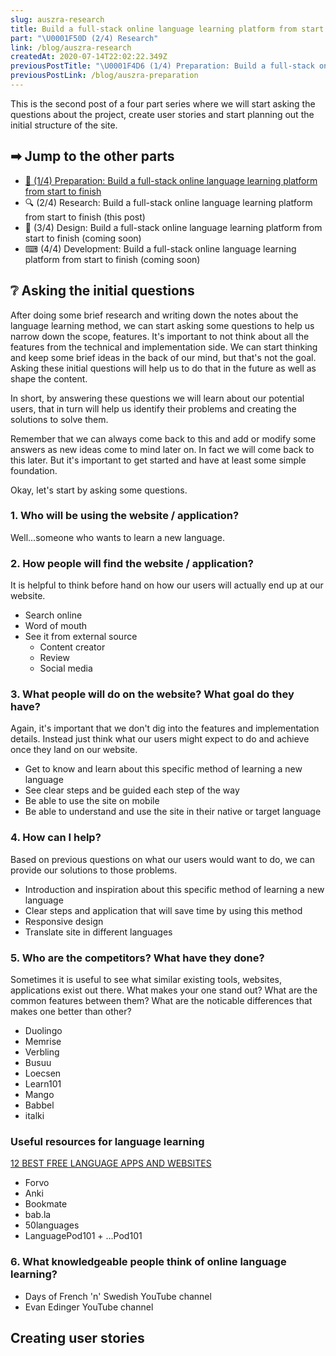 ```yaml
---
slug: auszra-research
title: Build a full-stack online language learning platform from start to finish
part: "\U0001F50D (2/4) Research"
link: /blog/auszra-research
createdAt: 2020-07-14T22:02:22.349Z
previousPostTitle: "\U0001F4D6 (1/4) Preparation: Build a full-stack online language learning platform from start to finish"
previousPostLink: /blog/auszra-preparation
---
```

This is the second post of a four part series where we will start asking the questions about the project, create user stories and start planning out the initial structure of the site.

## ➡ Jump to the other parts

* [📖 (1/4) Preparation: Build a full-stack online language learning platform from start to finish](/blog/auszra-preparation/)
* <span class="current-post">🔍 (2/4) Research: Build a full-stack online language learning platform from start to finish (this post)</span>
* <span class="coming-soon-post">🎨 (3/4) Design: Build a full-stack online language learning platform from start to finish (coming soon)</span>
* <span class="coming-soon-post">⌨ (4/4) Development: Build a full-stack online language learning platform from start to finish (coming soon)</span>

## ❔ Asking the initial questions

After doing some brief research and writing down the notes about the language learning method, we can start asking some questions to help us narrow down the scope, features. It's important to not think about all the features from the technical and implementation side. We can start thinking and keep some brief ideas in the back of our mind, but that's not the goal. Asking these initial questions will help us to do that in the future as well as shape the content.

In short, by answering these questions we will learn about our potential users, that in turn will help us identify their problems and creating the solutions to solve them.

Remember that we can always come back to this and add or modify some answers as new ideas come to mind later on. In fact we will come back to this later. But it's important to get started and have at least some simple foundation.

Okay, let's start by asking some questions.

### 1. Who will be using the website / application?

Well...someone who wants to learn a new language.

### 2. How people will find the website / application?

It is helpful to think before hand on how our users will actually end up at our website.

* Search online
* Word of mouth
* See it from external source
  * Content creator
  * Review
  * Social media

### 3. What people will do on the website? What goal do they have?

Again, it's important that we don't dig into the features and implementation details. Instead just think what our users might expect to do and achieve once they land on our website.

* Get to know and learn about this specific method of learning a new language
* See clear steps and be guided each step of the way
* Be able to use the site on mobile
* Be able to understand and use the site in their native or target language

### 4. How can I help?

Based on previous questions on what our users would want to do, we can provide our solutions to those problems.

* Introduction and inspiration about this specific method of learning a new language
* Clear steps and application that will save time by using this method
* Responsive design
* Translate site in different languages

### 5. Who are the competitors? What have they done?

Sometimes it is useful to see what similar existing tools, websites, applications exist out there. What makes your one stand out? What are the common features between them? What are the noticable differences that makes one better than other?

* Duolingo
* Memrise
* Verbling
* Busuu
* Loecsen
* Learn101
* Mango
* Babbel
* italki

### Useful resources for language learning

[12 BEST FREE LANGUAGE APPS AND WEBSITES](https://www.youtube.com/watch?v=EKWXOtWfbUE)

* Forvo
* Anki
* Bookmate
* bab.la
* 50languages
* LanguagePod101 + ...Pod101

### 6. What knowledgeable people think of online language learning?

* Days of French 'n' Swedish YouTube channel
* Evan Edinger YouTube channel

## Creating user stories
